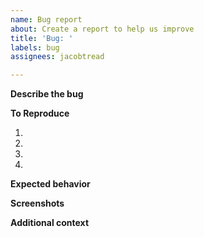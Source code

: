 ```yaml
---
name: Bug report
about: Create a report to help us improve
title: 'Bug: '
labels: bug
assignees: jacobtread

---
```


<!-- Do **NOT** attach logs to GitHub issues as they can contain personal information and access tokens if a log is required to solve the issue you will be asked to contact via discord to exchange the log file personally -->

**Describe the bug**
<!-- A clear and concise description of what the bug is. -->

**To Reproduce**
<!-- Steps to reproduce the behavior: -->
1. 
2.
3.
4.

**Expected behavior**
<!-- A clear and concise description of what you expected to happen. -->

**Screenshots**
<!-- If applicable, add screenshots to help explain your problem. -->

**Additional context**
<!-- Add any other context about the problem here. -->
